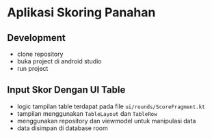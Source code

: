 # Aplikasi Skoring Panahan

## Development
- clone repository
- buka project di android studio
- run project

## Input Skor Dengan UI Table
- logic tampilan table terdapat pada file `ui/rounds/ScoreFragment.kt` 
- tampilan menggunakan `TableLayout` dan `TableRow`
- menggunakan repository dan viewmodel untuk manipulasi data
- data disimpan di database room